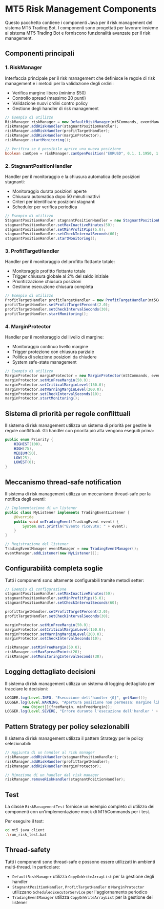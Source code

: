 # MT5 Risk Management Components

Questo pacchetto contiene i componenti Java per il risk management del sistema MT5 Trading Bot. I componenti sono progettati per lavorare insieme al sistema MT5 Trading Bot e forniscono funzionalità avanzate per il risk management.

## Componenti principali

### 1. RiskManager

Interfaccia principale per il risk management che definisce le regole di risk management e i metodi per la validazione degli ordini:
- Verifica margine libero (minimo $50)
- Controllo spread (massimo 20 punti)
- Validazione nuovi ordini contro policy
- Gestione degli handler di risk management

```java
// Esempio di utilizzo
RiskManager riskManager = new DefaultRiskManager(mt5Commands, eventManager);
riskManager.addRiskHandler(stagnantPositionHandler);
riskManager.addRiskHandler(profitTargetHandler);
riskManager.addRiskHandler(marginProtector);
riskManager.startMonitoring();

// Verifica se è possibile aprire una nuova posizione
boolean canOpen = riskManager.canOpenPosition("EURUSD", 0.1, 1.1950, 1.2050);
```

### 2. StagnantPositionHandler

Handler per il monitoraggio e la chiusura automatica delle posizioni stagnanti:
- Monitoraggio durata posizioni aperte
- Chiusura automatica dopo 50 minuti inattivi
- Criteri per identificare posizioni stagnanti
- Scheduler per verifica periodica

```java
// Esempio di utilizzo
StagnantPositionHandler stagnantPositionHandler = new StagnantPositionHandler(mt5Commands, eventManager);
stagnantPositionHandler.setMaxInactiveMinutes(50);
stagnantPositionHandler.setMinProfitPips(5.0);
stagnantPositionHandler.setCheckIntervalSeconds(60);
stagnantPositionHandler.startMonitoring();
```

### 3. ProfitTargetHandler

Handler per il monitoraggio del profitto flottante totale:
- Monitoraggio profitto flottante totale
- Trigger chiusura globale al 2% del saldo iniziale
- Prioritizzazione chiusura posizioni
- Gestione esecuzione chiusura completa

```java
// Esempio di utilizzo
ProfitTargetHandler profitTargetHandler = new ProfitTargetHandler(mt5Commands, eventManager);
profitTargetHandler.setProfitTargetPercent(2.0);
profitTargetHandler.setCheckIntervalSeconds(30);
profitTargetHandler.startMonitoring();
```

### 4. MarginProtector

Handler per il monitoraggio del livello di margine:
- Monitoraggio continuo livello margine
- Trigger protezione con chiusura parziale
- Politica di selezione posizioni da chiudere
- System safe-state management

```java
// Esempio di utilizzo
MarginProtector marginProtector = new MarginProtector(mt5Commands, eventManager);
marginProtector.setMinFreeMargin(50.0);
marginProtector.setCriticalMarginLevel(150.0);
marginProtector.setWarningMarginLevel(200.0);
marginProtector.setCheckIntervalSeconds(10);
marginProtector.startMonitoring();
```

## Sistema di priorità per regole conflittuali

Il sistema di risk management utilizza un sistema di priorità per gestire le regole conflittuali. Gli handler con priorità più alta vengono eseguiti prima:

```java
public enum Priority {
    HIGHEST(100),
    HIGH(75),
    MEDIUM(50),
    LOW(25),
    LOWEST(0);
}
```

## Meccanismo thread-safe notification

Il sistema di risk management utilizza un meccanismo thread-safe per la notifica degli eventi:

```java
// Implementazione di un listener
public class MyListener implements TradingEventListener {
    @Override
    public void onTradingEvent(TradingEvent event) {
        System.out.println("Evento ricevuto: " + event);
    }
}

// Registrazione del listener
TradingEventManager eventManager = new TradingEventManager();
eventManager.addListener(new MyListener());
```

## Configurabilità completa soglie

Tutti i componenti sono altamente configurabili tramite metodi setter:

```java
// Esempio di configurazione
stagnantPositionHandler.setMaxInactiveMinutes(50);
stagnantPositionHandler.setMinProfitPips(5.0);
stagnantPositionHandler.setCheckIntervalSeconds(60);

profitTargetHandler.setProfitTargetPercent(2.0);
profitTargetHandler.setCheckIntervalSeconds(30);

marginProtector.setMinFreeMargin(50.0);
marginProtector.setCriticalMarginLevel(150.0);
marginProtector.setWarningMarginLevel(200.0);
marginProtector.setCheckIntervalSeconds(10);

riskManager.setMinFreeMargin(50.0);
riskManager.setMaxSpreadPoints(20);
riskManager.setMonitoringIntervalSeconds(30);
```

## Logging dettagliato decisioni

Il sistema di risk management utilizza un sistema di logging dettagliato per tracciare le decisioni:

```java
LOGGER.log(Level.INFO, "Esecuzione dell'handler {0}", getName());
LOGGER.log(Level.WARNING, "Apertura posizione non permessa: margine libero insufficiente {0} < {1}", 
        new Object[]{freeMargin, minFreeMargin});
LOGGER.log(Level.SEVERE, "Errore durante l'esecuzione dell'handler " + handler.getName(), e);
```

## Pattern Strategy per policy selezionabili

Il sistema di risk management utilizza il pattern Strategy per le policy selezionabili:

```java
// Aggiunta di un handler al risk manager
riskManager.addRiskHandler(stagnantPositionHandler);
riskManager.addRiskHandler(profitTargetHandler);
riskManager.addRiskHandler(marginProtector);

// Rimozione di un handler dal risk manager
riskManager.removeRiskHandler(stagnantPositionHandler);
```

## Test

La classe `RiskManagementTest` fornisce un esempio completo di utilizzo dei componenti con un'implementazione mock di MT5Commands per i test.

Per eseguire il test:

```bash
cd mt5_java_client
.\run_risk_test.bat
```

## Thread-safety

Tutti i componenti sono thread-safe e possono essere utilizzati in ambienti multi-thread. In particolare:
- `DefaultRiskManager` utilizza `CopyOnWriteArrayList` per la gestione degli handler
- `StagnantPositionHandler`, `ProfitTargetHandler` e `MarginProtector` utilizzano `ScheduledExecutorService` per l'aggiornamento periodico
- `TradingEventManager` utilizza `CopyOnWriteArrayList` per la gestione dei listener
